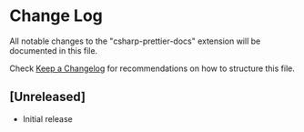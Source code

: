 # Change Log

All notable changes to the "csharp-prettier-docs" extension will be documented in this file.

Check [Keep a Changelog](http://keepachangelog.com/) for recommendations on how to structure this file.

## [Unreleased]

- Initial release